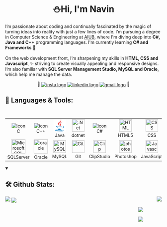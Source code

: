 <h1 align="center">⛄Hi, I'm Navin</h1>
<!-- <h3 align="center">I'm an engineering student</h3>
<a href="https://www.instagram.com/avocado_.exe/" target="_blank" rel="noreferrer"/><img align="right"  alt="avocado" width="180"  src="https://github.com/navinxqz/navinxqz/blob/main/3825a992-8050-4b00-8ac1-dad6e73ddbbd.png">
👩🏻‍🎓 Studying Computer Science & Engineering at [AIUB](https://www.aiub.edu/)</br>
🌱 Currently learning **C# and Frameworks**</br>
🎨 I do **digital illustration & commissions**</br>
📫 To reach me: **cyt.navin6@gmail.com**</br></br>    -->

I’m passionate about coding and continually fascinated by the magic of turning ideas into reality with just a few lines of code. I’m pursuing a degree in Computer Science & Engineering at [AIUB](https://www.aiub.edu/), where I'm diving deep into **C#, Java and C++** programming languages. I'm currently learning **C# and Frameworks** 🌱<br><br>
On the web development front, I’m sharpening my skills in **HTML, CSS and Javascript**, ✨ striving to create visually appealing and responsive designs. I’m also familiar with **SQL Server Management Studio, MySQL and Oracle**, which help me manage the data.
<!--    <br><br>
Beyond coding, I love bringing ideas to life through my digital art. My aim is to contribute to open-source projects, that solve real-world problems and make a positive impact. I'm excited to continue learning, creating, and exploring the endless possibilities in the tech world.    -->

<p align="center">
🎃 <a href="https://instagram.com/avocado_.exe" target="blank"><img align="center" src="https://img.shields.io/badge/Instagram-000?style=for-the-badge&logo=Instagram&logoColor=E4405F" style="vertical-align:center" alt="insta logo"/></a>
    <a href="https://www.linkedin.com/in/md-nawshin-navin-063953296/" target="blank"><img align="center" src="https://img.shields.io/badge/linkedin-000?&style=for-the-badge&logo=linkedin&logoColor=blue" style="vertical-align:center" alt="linkedin logo"/></a>
    <a href="mailto:cyt.navin6@gmail.com" target="blank"><img align="center" src="https://img.shields.io/badge/Gmail-000?style=for-the-badge&logo=gmail&logoColor=C80036" style="vertical-align:center" alt="gmail logo"/></a> 🎃
</p>

<h2 align="left">🍄 Languages & Tools:</h2>
<table>
<div style="display: flex; align-items: flex-start; align: center">
<table align="center">
  <tr>
    <td align="center" width="96"><img src="https://img.icons8.com/?size=100&id=40670&format=png&color=000000" alt="icon" width="40" height="40" title="C"/><br>C </td>
    <td align="center" width="96"><img src="https://techstack-generator.vercel.app/cpp-icon.svg" alt="icon" width="40" height="40" title="C++"/> <br>C++ </td>
    <td align="center" width="96"><img src="https://raw.githubusercontent.com/devicons/devicon/master/icons/java/java-original.svg" width="40" height="40" title="Java"/><br>Java </td>
    <td align="center" width="96"><img src="https://icon.icepanel.io/Technology/svg/.NET.svg" width="40" height="40" title=".Net"/><br>dotnet </td>
    <td align="center" width="96"><img src="https://techstack-generator.vercel.app/csharp-icon.svg" alt="icon" width="40" height="40" title="C#"/><br>C# </td>
    <td align="center"  width="96"><img src="https://skillicons.dev/icons?i=html" width="40" height="40" title="HTML"/><br>HTML5 </td>
    <td align="center"  width="96"><img src="https://skillicons.dev/icons?i=css" width="40" height="40" title="CSS"/><br>CSS </td>
    <td align="center"  width="96"><img src="https://cdn.simpleicons.org/bootstrap/7952B3" width="40" height="40" title="Bootstrap"/><br>Bootstrap</td>
    <td align="center" width="96"><img src="https://img.icons8.com/?size=100&id=24895&format=png&color=000000" width="40" height="40" title="node.js" /><br>node.js</td>
      
 </tr><tr>
   <td align="center" width="96"><img src="https://cdn.jsdelivr.net/gh/devicons/devicon/icons/microsoftsqlserver/microsoftsqlserver-plain.svg" width="45" height="45" title="Microsoft SQL Server" /><br>SQLServer</td> 
   <td align="center" width="96"><img src="https://cdn.icon-icons.com/icons2/2415/PNG/512/oracle_original_logo_icon_146401.png" width="45" height="45" title="oracle" /><br>Oracle</td>
    <td align="center" width="96"><img src="https://techstack-generator.vercel.app/mysql-icon.svg" width="40" height="40" title="MySQL" /><br>MySQL</td>
    <td align="center" width="96"><img src="https://cdn.icon-icons.com/icons2/2699/PNG/512/git_scm_logo_icon_170096.png" width="40" height="40" title="Git" /><br>Git</td>
    <td align="center" width="96"><img src="https://cdn.icon-icons.com/icons2/3053/PNG/512/clip_studio_paint_macos_bigsur_icon_189480.png" width="40" height="40" title="Clip Studio Paint" /><br>ClipStudio</td>
    <td align="center" width="96"><img src="https://www.cdnlogo.com/logos/a/88/adobe-photoshop.svg" width="40" height="40" title="photoshop cc 19" /><br>Photoshop</td>
    <td align="center" width="96"><img src="https://skillicons.dev/icons?i=js" width="40" height="40" title="Javascript" /><br>JavaScript</td>
    <td align="center" width="96"><img src="https://cdn.iconscout.com/icon/free/png-512/free-jquery-3521520-2945023.png" width="40" height="40" title="jQuery" /><br>jQuery</td>
    <td align="center" width="96"><img src="https://skillicons.dev/icons?i=nodejs" width="40" height="40" title="node.js" /><br>node.js</td>

 </tr></table>

<details open> 
<summary><h2 align="left">🛠 Github Stats:</h2></summary>
<p align="start">
  <img height="50%" src ="https://github-readme-stats.vercel.app/api?username=navinxqz&theme=react&show_icons=true&hide_border=true&bg_color=0D1117&count_private=true">
  <img align="right" src="https://github-readme-stats.vercel.app/api/top-langs/?username=navinxqz&theme=react&layout=compact&bg_color=0D1117&card_width=340&hide_border=true&hide=Batchfile&include_all_commits=true&count_private=true"/>
  <img align="center" src ="https://github-readme-activity-graph.vercel.app/graph?username=navinxqz&theme=react-dark&hide_border=true&hide_title=false&area=true&custom_title=Contribution%20Graph%20of%20last%2030%20days&height=350">
</p>

<!--  <p align="center"><img height=150px src="https://streak-stats.demolab.com?user=navinxqz&theme=react&hide_border=true&bg_color=0D1117"></p>  -->
<p><img align="right" width="15%" src="https://profile-counter.glitch.me/{navinxqz}/count.svg"></p><br>
<p><img align="right" width="15%" src="https://raw.githubusercontent.com/Safouene1/support-palestine-banner/master/StandWithPalestine.svg"></p>
</details>
